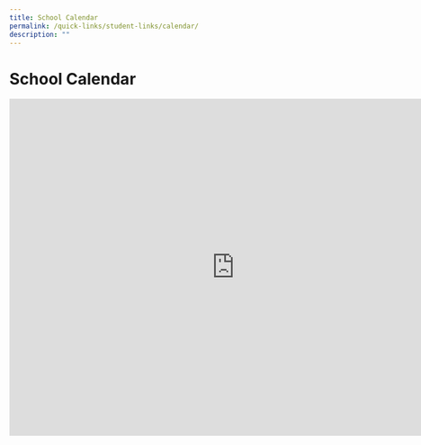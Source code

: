 ```yaml
---
title: School Calendar
permalink: /quick-links/student-links/calendar/
description: ""
---
```

School Calendar
===============


<iframe src="https://calendar.google.com/calendar/embed?src=queenstownsec.edu.sg_jnqkktc185isbh3qs54drqblqc%40group.calendar.google.com&ctz=Asia%2FSingapore" style="border: 0" width="800" height="600" frameborder="0" scrolling="no"></iframe>